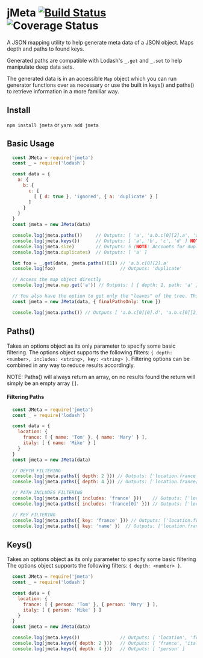 

# jMeta [![Build Status](https://travis-ci.com/SWoskowiak/jMeta.svg?branch=master)](https://travis-ci.com/SWoskowiak/jMeta) ![Coverage Status](https://coveralls.io/repos/github/SWoskowiak/jMeta/badge.svg?branch=master)

A JSON mapping utility to help generate meta data of a JSON object. Maps depth and paths to found keys.

Generated paths are compatible with Lodash's `_.get` and `_.set` to help manipulate deep data sets.

The generated data is in an accessible `Map` object which you can run generator functions over as necessary or use the built in keys() and paths() to retrieve information in a more familiar way.

## Install

`npm install jmeta` or `yarn add jmeta`

## Basic Usage
```javascript
  const JMeta = require('jmeta')
  const _ = require('lodash')

  const data = {
    a: {
      b: {
        c: [
          [ { d: true }, 'ignored', { a: 'duplicate' } ]
        ]
      }
    }
  }
  const jmeta = new JMeta(data)

  console.log(jmeta.paths())     // Outputs: [ 'a', 'a.b.c[0][2].a', 'a.b', 'a.b.c', 'a.b.c[0][0].d' ]
  console.log(jmeta.keys())      // Outputs: [ 'a', 'b', 'c', 'd' ] NOTE: Unique keys
  console.log(jmeta.size)        // Outputs: 5 (NOTE: Accounts for duplicate found keys)
  console.log(jmeta.duplicates)  // Outputs: [ 'a' ]

  let foo = _.get(data, jmeta.paths()[1]) // 'a.b.c[0][2].a'
  console.log(foo)                        // Outputs: 'duplicate'

  // Access the map object directly
  console.log(jmeta.map.get('a')) // Outputs: [ { depth: 1, path: 'a' }, { depth: 6, path: 'a.b.c[0][2].a' } ]

  // You also have the option to get only the "leaves" of the tree. This will return all the final paths and not their connecting branches to them.
  const jmeta = new JMeta(data, { finalPathsOnly: true })

  console.log(jmeta.paths()) // Outputs [ 'a.b.c[0][0].d', 'a.b.c[0][2].a' ]
```

## Paths()
Takes an options object as its only parameter to specify some basic filtering.
The options object supports the following filters:
`{ depth: <number>, includes: <string>, key: <string> }`.
Filtering options can be combined in any way to reduce results accordingly.

NOTE: Paths() will always return an array, on no results found the return will simply be an empty array `[]`.
#### Filtering Paths
```javascript
  const JMeta = require('jmeta')
  const _ = require('lodash')

  const data = {
    location: {
      france: [ { name: 'Tom' }, { name: 'Mary' } ],
      italy: [ { name: 'Mike' } ]
    }
  }
  const jmeta = new JMeta(data)

  // DEPTH FILTERING
  console.log(jmeta.paths({ depth: 2 })) // Outputs: ['location.france', 'location.italy']
  console.log(jmeta.paths({ depth: 4 })) // Outputs: ['location.france[0].name', 'location.france[1].name', 'location.italy[0].name']

  // PATH INCLUDES FILTERING
  console.log(jmeta.paths({ includes: 'france' }))    // Outputs: ['location.france', 'location.france[0].name', 'location.france[1].name']
  console.log(jmeta.paths({ includes: 'france[0]' })) // Outputs: ['location.france[0].name']

  // KEY FILTERING
  console.log(jmeta.paths({ key: 'france' })) // Outputs: ['location.france']
  console.log(jmeta.paths({ key: 'name' })  // Outputs: ['location.france[0].name', 'location.france[1].name', 'location.italy[0].name']

```
## Keys()
Takes an options object as its only parameter to specify some basic filtering The options object supports the following filters:
`{ depth: <number> }`.

```javascript
  const JMeta = require('jmeta')
  const _ = require('lodash')

  const data = {
    location: {
      france: [ { person: 'Tom' }, { person: 'Mary' } ],
      italy: [ { person: 'Mike' } ]
    }
  }
  const jmeta = new JMeta(data)

  console.log(jmeta.keys())               // Outputs: [ 'location', 'france', 'person', 'italy' ] NOTE: Returns unique found keys only
  console.log(jmeta.keys({ depth: 2 }))   // Outputs: [ 'france', 'italy' ]
  console.log(jmeta.keys({ depth: 4 }))   // Outputs: [ 'person' ]

```
